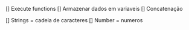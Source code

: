 [] Execute functions
[] Armazenar dados em variaveis
[] Concatenação

[] Strings = cadeia de caracteres
[] Number = numeros
